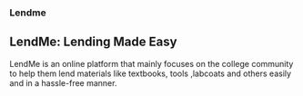 
### Lendme
## LendMe: Lending Made Easy
LendMe is an online platform that mainly focuses on the college community to help them lend materials like textbooks, tools ,labcoats and others  easily and in a hassle-free manner.

